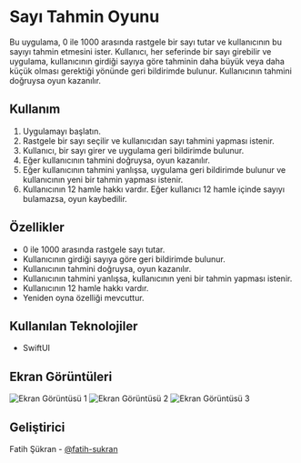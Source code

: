 # Sayı Tahmin Oyunu

Bu uygulama, 0 ile 1000 arasında rastgele bir sayı tutar ve kullanıcının bu sayıyı tahmin etmesini ister. Kullanıcı, her seferinde bir sayı girebilir ve uygulama, kullanıcının girdiği sayıya göre tahminin daha büyük veya daha küçük olması gerektiği yönünde geri bildirimde bulunur. Kullanıcının tahmini doğruysa oyun kazanılır.

## Kullanım

1. Uygulamayı başlatın.
2. Rastgele bir sayı seçilir ve kullanıcıdan sayı tahmini yapması istenir.
3. Kullanıcı, bir sayı girer ve uygulama geri bildirimde bulunur.
4. Eğer kullanıcının tahmini doğruysa, oyun kazanılır.
5. Eğer kullanıcının tahmini yanlışsa, uygulama geri bildirimde bulunur ve kullanıcının yeni bir tahmin yapması istenir.
6. Kullanıcının 12 hamle hakkı vardır. Eğer kullanıcı 12 hamle içinde sayıyı bulamazsa, oyun kaybedilir.

## Özellikler

- 0 ile 1000 arasında rastgele sayı tutar.
- Kullanıcının girdiği sayıya göre geri bildirimde bulunur.
- Kullanıcının tahmini doğruysa, oyun kazanılır.
- Kullanıcının tahmini yanlışsa, kullanıcının yeni bir tahmin yapması istenir.
- Kullanıcının 12 hamle hakkı vardır.
- Yeniden oyna özelliği mevcuttur.

## Kullanılan Teknolojiler

- SwiftUI

## Ekran Görüntüleri

![Ekran Görüntüsü 1](screentshots/Screenshot1.png)
![Ekran Görüntüsü 2](screenshots/Screenshot2.png)
![Ekran Görüntüsü 3](screenshots/Screenshot3.png)

## Geliştirici

Fatih Şükran - [@fatih-sukran](https://github.com/fatih-sukran)
